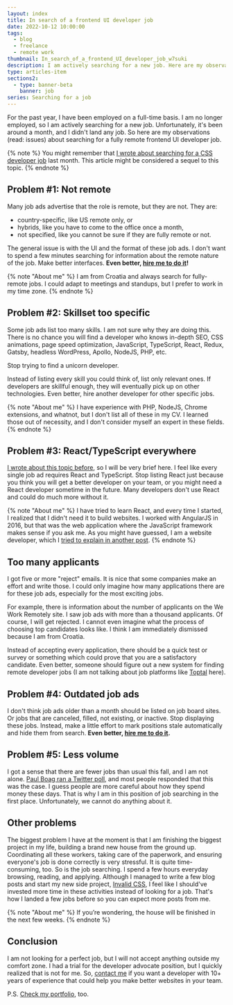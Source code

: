 ```yaml
---
layout: index
title: In search of a frontend UI developer job
date: 2022-10-12 10:00:00
tags:
  - blog
  - freelance
  - remote work
thumbnail: In_search_of_a_frontend_UI_developer_job_w7suki
description: I am actively searching for a new job. Here are my observations about searching for a fully remote frontend UI developer job.
type: articles-item
sections2:
  - type: banner-beta
    banner: job
series: Searching for a job
---
```


For the past year, I have been employed on a full-time basis. I am no longer employed, so I am actively searching for a new job. Unfortunately, it's been around a month, and I didn't land any job. So here are my observations (read: issues) about searching for a fully remote frontend UI developer job.

{% note %}
You might remember that [I wrote about searching for a CSS developer job](/articles/in-search-of-a-css-developer-job/) last month. This article might be considered a sequel to this topic.
{% endnote %}

## Problem #1: Not remote

Many job ads advertise that the role is remote, but they are not. They are:

- country-specific, like US remote only, or
- hybrids, like you have to come to the office once a month,
- not specified, like you cannot be sure if they are fully remote or not.

The general issue is with the UI and the format of these job ads. I don't want to spend a few minutes searching for information about the remote nature of the job. Make better interfaces. **Even better, [hire me to do it](/contact/)!**

{% note "About me" %}
I am from Croatia and always search for fully-remote jobs. I could adapt to meetings and standups, but I prefer to work in my time zone.
{% endnote %}

## Problem #2: Skillset too specific

Some job ads list too many skills. I am not sure why they are doing this. There is no chance you will find a developer who knows in-depth SEO, CSS animations, page speed optimization, JavaScript, TypeScript, React, Redux, Gatsby, headless WordPress, Apollo, NodeJS, PHP, etc.

Stop trying to find a unicorn developer.

Instead of listing every skill you could think of, list only relevant ones. If developers are skillful enough, they will eventually pick up on other technologies. Even better, hire another developer for other specific jobs.

{% note "About me" %}
I have experience with PHP, NodeJS, Chrome extensions, and whatnot, but I don't list all of these in my CV. I learned those out of necessity, and I don't consider myself an expert in these fields.
{% endnote %}

## Problem #3: React/TypeScript everywhere

[I wrote about this topic before](/articles/you-don-t-need-react-for-building-websites/), so I will be very brief here. I feel like every single job ad requires React and TypeScript. Stop listing React just because you think you will get a better developer on your team, or you might need a React developer sometime in the future. Many developers don't use React and could do much more without it.

{% note "About me" %}
I have tried to learn React, and every time I started, I realized that I didn't need it to build websites. I worked with AngularJS in 2016, but that was the web application where the JavaScript framework makes sense if you ask me. As you might have guessed, I am a website developer, which I [tried to explain in another post](/articles/about-roles-in-the-front-end-development-department/).
{% endnote %}

## Too many applicants

I got five or more "reject" emails. It is nice that some companies make an effort and write those. I could only imagine how many applications there are for these job ads, especially for the most exciting jobs.

For example, there is information about the number of applicants on the We Work Remotely site. I saw job ads with more than a thousand applicants. Of course, I will get rejected. I cannot even imagine what the process of choosing top candidates looks like. I think I am immediately dismissed because I am from Croatia.

Instead of accepting every application, there should be a quick test or survey or something which could prove that you are a satisfactory candidate. Even better, someone should figure out a new system for finding remote developer jobs (I am not talking about job platforms like [Toptal](https://www.toptal.com/#trust-nothing-but-brilliant-freelancers) here).

## Problem #4: Outdated job ads

I don't think job ads older than a month should be listed on job board sites. Or jobs that are canceled, filled, not existing, or inactive. Stop displaying these jobs. Instead, make a little effort to mark positions stale automatically and hide them from search. **Even better, [hire me to do it](/contact/).**

## Problem #5: Less volume

I got a sense that there are fewer jobs than usual this fall, and I am not alone. [Paul Boag ran a Twitter poll](https://twitter.com/boagworld/status/1577582780329910272), and most people responded that this was the case. I guess people are more careful about how they spend money these days. That is why I am in this position of job searching in the first place. Unfortunately, we cannot do anything about it.

## Other problems

The biggest problem I have at the moment is that I am finishing the biggest project in my life, building a brand new house from the ground up. Coordinating all these workers, taking care of the paperwork, and ensuring everyone's job is done correctly is very stressful. It is quite time-consuming, too. So is the job searching. I spend a few hours everyday browsing, reading, and applying. Although I managed to write a few blog posts and start my new side project, [Invalid CSS](/side-projects/invalid-css/), I feel like I should've invested more time in these activities instead of looking for a job. That's how I landed a few jobs before so you can expect more posts from me.

{% note "About me" %}
If you’re wondering, the house will be finished in the next few weeks.
{% endnote %}

## Conclusion

I am not looking for a perfect job, but I will not accept anything outside my comfort zone. I had a trial for the developer advocate position, but I quickly realized that is not for me. So, [contact me](/contact/) if you want a developer with 10+ years of experience that could help you make better websites in your team.

P.S. [Check my portfolio](/portfolio/), too.
